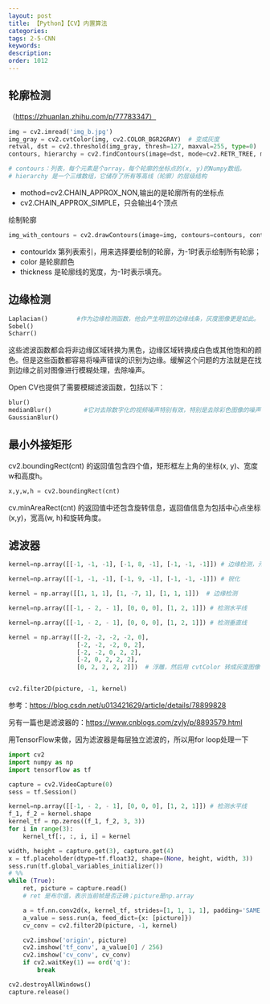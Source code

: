 ```yaml
---
layout: post
title: 【Python】【CV】内置算法
categories:
tags: 2-5-CNN
keywords:
description:
order: 1012
---
```



## 轮廓检测
（https://zhuanlan.zhihu.com/p/77783347）
```python
img = cv2.imread('img_b.jpg')
img_gray = cv2.cvtColor(img, cv2.COLOR_BGR2GRAY)  # 变成灰度
retval, dst = cv2.threshold(img_gray, thresh=127, maxval=255, type=0)
contours, hierarchy = cv2.findContours(image=dst, mode=cv2.RETR_TREE, method=cv2.CHAIN_APPROX_SIMPLE)

# contours：列表，每个元素是个array，每个轮廓的坐标点的(x, y)的Numpy数组。
# hierarchy 是一个三维数组，它储存了所有等高线（轮廓）的层级结构
```
- mothod=cv2.CHAIN_APPROX_NON,输出的是轮廓所有的坐标点
-  cv2.CHAIN_APPROX_SIMPLE，只会输出4个顶点


绘制轮廓
```python
img_with_contours = cv2.drawContours(image=img, contours=contours, contourIdx=-1, color=(0, 255, 0), thickness=5)

```
- contourIdx 第列表索引，用来选择要绘制的轮廓，为-1时表示绘制所有轮廓；
- color 是轮廓颜色
- thickness 是轮廓线的宽度，为-1时表示填充。



## 边缘检测

```python
Laplacian()        #作为边缘检测函数，他会产生明显的边缘线条，灰度图像更是如此。
Sobel()
Scharr()
```
这些滤波函数都会将非边缘区域转换为黑色，边缘区域转换成白色或其他饱和的颜色。但是这些函数都容易将噪声错误的识别为边缘。缓解这个问题的方法就是在找到边缘之前对图像进行模糊处理，去除噪声。

Open CV也提供了需要模糊滤波函数，包括以下：

```python
blur()
medianBlur()         #它对去除数字化的视频噪声特别有效，特别是去除彩色图像的噪声
GaussianBlur()
```



## 最小外接矩形
cv2.boundingRect(cnt) 的返回值包含四个值，矩形框左上角的坐标(x, y)、宽度w和高度h。
```python
x,y,w,h = cv2.boundingRect(cnt)
```

cv.minAreaRect(cnt) 的返回值中还包含旋转信息，返回值信息为包括中心点坐标(x,y)，宽高(w, h)和旋转角度。



## 滤波器
```py
kernel=np.array([[-1, -1, -1], [-1, 8, -1], [-1, -1, -1]]) # 边缘检测，元素之和倾向于0，所以图像会很暗

kernel=np.array([[-1, -1, -1], [-1, 9, -1], [-1, -1, -1]]) # 锐化

kernel = np.array([[1, 1, 1], [1, -7, 1], [1, 1, 1]])  # 边缘检测

kernel=np.array([[-1, - 2, - 1], [0, 0, 0], [1, 2, 1]]) # 检测水平线

kernel=np.array([[-1, - 2, - 1], [0, 0, 0], [1, 2, 1]]) # 检测垂直线

kernel = np.array([[-2, -2, -2, -2, 0],
                   [-2, -2, -2, 0, 2],
                   [-2, -2, 0, 2, 2],
                   [-2, 0, 2, 2, 2],
                   [0, 2, 2, 2, 2]])  # 浮雕，然后用 cvtColor 转成灰度图像


cv2.filter2D(picture, -1, kernel)
```

参考：https://blog.csdn.net/u013421629/article/details/78899828  

另有一篇也是滤波器的：https://www.cnblogs.com/zyly/p/8893579.html

用TensorFlow来做，因为滤波器是每层独立滤波的，所以用for loop处理一下
```py
import cv2
import numpy as np
import tensorflow as tf

capture = cv2.VideoCapture(0)
sess = tf.Session()

kernel=np.array([[-1, - 2, - 1], [0, 0, 0], [1, 2, 1]]) # 检测水平线
f_1, f_2 = kernel.shape
kernel_tf = np.zeros((f_1, f_2, 3, 3))
for i in range(3):
    kernel_tf[:, :, i, i] = kernel

width, height = capture.get(3), capture.get(4)
x = tf.placeholder(dtype=tf.float32, shape=(None, height, width, 3))
sess.run(tf.global_variables_initializer())
# %%
while (True):
    ret, picture = capture.read()
    # ret 是布尔值，表示当前帧是否正确；picture是np.array

    a = tf.nn.conv2d(x, kernel_tf, strides=[1, 1, 1, 1], padding='SAME')
    a_value = sess.run(a, feed_dict={x: [picture]})
    cv_conv = cv2.filter2D(picture, -1, kernel)

    cv2.imshow('origin', picture)
    cv2.imshow('tf_conv', a_value[0] / 256)
    cv2.imshow('cv_conv', cv_conv)
    if cv2.waitKey(1) == ord('q'):
        break

cv2.destroyAllWindows()
capture.release()
```
